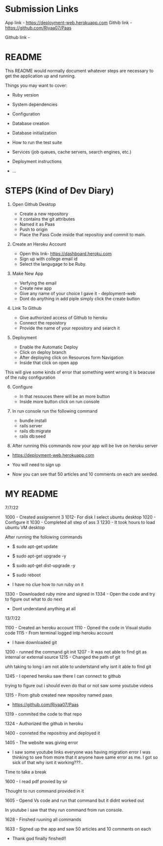 # Submission Links

App link - https://deployment-web.herokuapp.com
Githib link  - https://github.com/Riyaa07/Paas

Github link - 
# README

This README would normally document whatever steps are necessary to get the
application up and running.

Things you may want to cover:

* Ruby version

* System dependencies

* Configuration

* Database creation

* Database initialization

* How to run the test suite

* Services (job queues, cache servers, search engines, etc.)

* Deployment instructions

* ...

# STEPS (Kind of Dev Diary)

1. Open Github Desktop
    * Create a new repository 
    * it contains the git attributes
    * Named it as  Paas
    * Push to origin
    * Place the Pass Code inside that repositoy and commit to main.

2. Create an Heroku Account
    * Open this link- https://dashboard.heroku.com
    * Sign up with college email id
    * Select the langugage to be Ruby.

3. Make New App
    * Verfying the email
    * Create new app
    * Give any name of your choice I gave it - deployment-web
    * Dont do anything in add piple simply click the create button

4. Link To Github
    * Give authorized access of Github to heroku
    * Connect the repoistory
    * Provide the name of your repository and search it

5. Deployment
    * Enable the Automatic Deploy
    * Click on deploy branch
    * After deploying click on Resources form Navigation
    * Inside that click on open app

This will give some kinds of error that something went wrong it is beacuse of the ruby configuration

6. Configure
    * In that resouces there will be an more button
    * Inside more button click on run console

7. In run console run the following command
    * bundle install
    * rails server
    * rails db:migrate
    * rails db:seed

8. After running this commands now your app will be live on heroku server

 *  https://deployment-web.herokuapp.com

   * You will need to sign up
   * Now you can see that 50 articles and 10 comments on each are seeded.

# MY README

7/7/22

1000 - Created assignemnt 3 
1012- For disk I select ubuntu desktop
1020 - Configure it
1030 - Completed all step of ass 3
1230 - It took hours to load ubuntu VM desktop 

After running the following commands

* $ sudo apt-get update
* $ sudo apt-get upgrade -y
* $ sudo apt-get dist-upgrade -y
* $ sudo reboot

* I have no clue how to run ruby on it

1330 - Downloaded ruby mine and signed in
1334 - Open the code and try to figure out what to do next

* Dont understand anything at all

13/7/22

1100 - Created an heroku account
1110 - Opned the code in Visual studio code
1115 - From terminal logged intp heroku account

* I have downloaded git

1200 - runned the command git init
1207 - It was not able to find git as internal or external source
1215 - Changed the path of git

uhh taking to long i am not able to undertstand why isnt it able to find git

1245 - I opened heroku saw there I can connect to github

trying to figure out i should even do that or not saw some youtube videos

1315 - From gitub created new repositoy named paas

* https://github.com/Riyaa07/Paas

1319 - commited the code to that repo

1324 - Authorized the github in heroku

1400 - conneted the repositroy and deployed it

1405 - The website was giving error

* I saw some youtube links everyone was having migration error I was thinking to see from more that it anyone have same error as me. I got so sick of that why isnt it working???..

Time to take a break 

1600 - I read pdf provied by sir

Thought to run command provided in it

1605 - Opend Vs code and run that command but it didnt worked out

In youtube i saw that they run command from run console.

1628 - Finshed ruuning all commands

1633 - Signed up the app and saw 50 articles and 10 comments on each

* Thank god finally finshed!!



